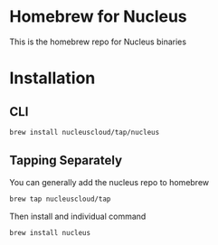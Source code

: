 # Homebrew for Nucleus

This is the homebrew repo for Nucleus binaries

# Installation

## CLI
```sh
brew install nucleuscloud/tap/nucleus
```

## Tapping Separately
You can generally add the nucleus repo to homebrew

```sh
brew tap nucleuscloud/tap
```

Then install and individual command

```sh
brew install nucleus
```
